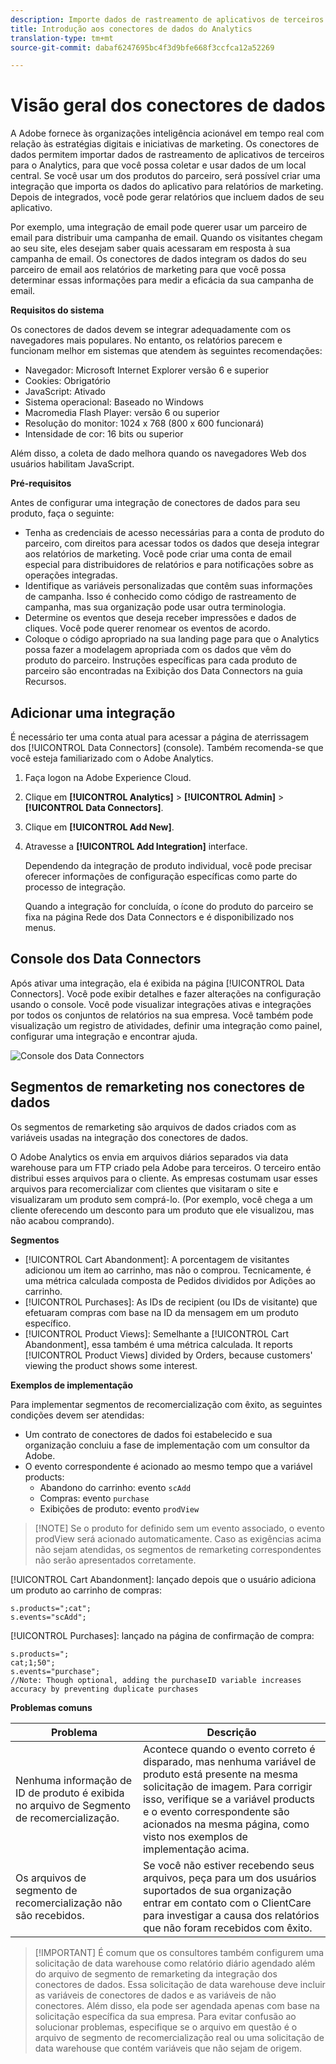 ```yaml
---
description: Importe dados de rastreamento de aplicativos de terceiros para o Analytics.
title: Introdução aos conectores de dados do Analytics
translation-type: tm+mt
source-git-commit: dabaf6247695bc4f3d9bfe668f3ccfca12a52269

---
```



# Visão geral dos conectores de dados

A Adobe fornece às organizações inteligência acionável em tempo real com relação às estratégias digitais e iniciativas de marketing. Os conectores de dados permitem importar dados de rastreamento de aplicativos de terceiros para o Analytics, para que você possa coletar e usar dados de um local central. Se você usar um dos produtos do parceiro, será possível criar uma integração que importa os dados do aplicativo para relatórios de marketing. Depois de integrados, você pode gerar relatórios que incluem dados de seu aplicativo.

Por exemplo, uma integração de email pode querer usar um parceiro de email para distribuir uma campanha de email. Quando os visitantes chegam ao seu site, eles desejam saber quais acessaram em resposta à sua campanha de email. Os conectores de dados integram os dados do seu parceiro de email aos relatórios de marketing para que você possa determinar essas informações para medir a eficácia da sua campanha de email.

**Requisitos do sistema**

Os conectores de dados devem se integrar adequadamente com os navegadores mais populares. No entanto, os relatórios parecem e funcionam melhor em sistemas que atendem às seguintes recomendações:

* Navegador: Microsoft Internet Explorer versão 6 e superior
* Cookies: Obrigatório
* JavaScript: Ativado
* Sistema operacional: Baseado no Windows
* Macromedia Flash Player: versão 6 ou superior
* Resolução do monitor: 1024 x 768 (800 x 600 funcionará)
* Intensidade de cor: 16 bits ou superior

Além disso, a coleta de dado melhora quando os navegadores Web dos usuários habilitam JavaScript.

**Pré-requisitos**

Antes de configurar uma integração de conectores de dados para seu produto, faça o seguinte:

* Tenha as credenciais de acesso necessárias para a conta de produto do parceiro, com direitos para acessar todos os dados que deseja integrar aos relatórios de marketing. Você pode criar uma conta de email especial para distribuidores de relatórios e para notificações sobre as operações integradas.
* Identifique as variáveis personalizadas que contêm suas informações de campanha. Isso é conhecido como código de rastreamento de campanha, mas sua organização pode usar outra terminologia.
* Determine os eventos que deseja receber impressões e dados de cliques. Você pode querer renomear os eventos de acordo.
* Coloque o código apropriado na sua landing page para que o Analytics possa fazer a modelagem apropriada com os dados que vêm do produto do parceiro. Instruções específicas para cada produto de parceiro são encontradas na Exibição dos Data Connectors na guia Recursos.

## Adicionar uma integração

É necessário ter uma conta atual para acessar a página de aterrissagem dos [!UICONTROL Data Connectors] (console). Também recomenda-se que você esteja familiarizado com o Adobe Analytics.

1. Faça logon na Adobe Experience Cloud.
1. Clique em **[!UICONTROL Analytics]** > **[!UICONTROL Admin]** > **[!UICONTROL Data Connectors]**.
1. Clique em **[!UICONTROL Add New]**.
1. Atravesse a **[!UICONTROL Add Integration]** interface.

   Dependendo da integração de produto individual, você pode precisar oferecer informações de configuração específicas como parte do processo de integração.

   Quando a integração for concluída, o ícone do produto do parceiro se fixa na página Rede dos Data Connectors e é disponibilizado nos menus.

## Console dos Data Connectors

Após ativar uma integração, ela é exibida na página [!UICONTROL Data Connectors]. Você pode exibir detalhes e fazer alterações na configuração usando o console. Você pode visualizar integrações ativas e integrações por todos os conjuntos de relatórios na sua empresa. Você também pode visualização um registro de atividades, definir uma integração como painel, configurar uma integração e encontrar ajuda.

![Console dos Data Connectors](assets/data-connectors-console.png)

## Segmentos de remarketing nos conectores de dados

Os segmentos de remarketing são arquivos de dados criados com as variáveis usadas na integração dos conectores de dados.

O Adobe Analytics os envia em arquivos diários separados via data warehouse para um FTP criado pela Adobe para terceiros. O terceiro então distribui esses arquivos para o cliente. As empresas costumam usar esses arquivos para recomercializar com clientes que visitaram o site e visualizaram um produto sem comprá-lo. (Por exemplo, você chega a um cliente oferecendo um desconto para um produto que ele visualizou, mas não acabou comprando).

**Segmentos**

* [!UICONTROL Cart Abandonment]: A porcentagem de visitantes adicionou um item ao carrinho, mas não o comprou. Tecnicamente, é uma métrica calculada composta de Pedidos divididos por Adições ao carrinho.
* [!UICONTROL Purchases]: As IDs de recipient (ou IDs de visitante) que efetuaram compras com base na ID da mensagem em um produto específico.
* [!UICONTROL Product Views]: Semelhante a [!UICONTROL Cart Abandonment], essa também é uma métrica calculada. It reports [!UICONTROL Product Views] divided by Orders, because customers&#39; viewing the product shows some interest.

**Exemplos de implementação**

Para implementar segmentos de recomercialização com êxito, as seguintes condições devem ser atendidas:

* Um contrato de conectores de dados foi estabelecido e sua organização concluiu a fase de implementação com um consultor da Adobe.
* O evento correspondente é acionado ao mesmo tempo que a variável products:
   * Abandono do carrinho: evento `scAdd`
   * Compras: evento `purchase`
   * Exibições de produto: evento `prodView`

>[!NOTE] Se o produto for definido sem um evento associado, o evento prodView será acionado automaticamente.
Caso as exigências acima não sejam atendidas, os segmentos de remarketing correspondentes não serão apresentados corretamente.

[!UICONTROL Cart Abandonment]: lançado depois que o usuário adiciona um produto ao carrinho de compras:

```
s.products=";cat";
s.events="scAdd";
```

[!UICONTROL Purchases]: lançado na página de confirmação de compra:

```
s.products=";
cat;1;50";
s.events="purchase";
//Note: Though optional, adding the purchaseID variable increases accuracy by preventing duplicate purchases
```

**Problemas comuns**

| Problema | Descrição |
| -----------| ---------- |  
| Nenhuma informação de ID de produto é exibida no arquivo de Segmento de recomercialização. | Acontece quando o evento correto é disparado, mas nenhuma variável de produto está presente na mesma solicitação de imagem. Para corrigir isso, verifique se a variável products e o evento correspondente são acionados na mesma página, como visto nos exemplos de implementação acima. |
| Os arquivos de segmento de recomercialização não são recebidos. | Se você não estiver recebendo seus arquivos, peça para um dos usuários suportados de sua organização entrar em contato com o ClientCare para investigar a causa dos relatórios que não foram recebidos com êxito. |


>[!IMPORTANT] É comum que os consultores também configurem uma solicitação de data warehouse como relatório diário agendado além do arquivo de segmento de remarketing da integração dos conectores de dados. Essa solicitação de data warehouse deve incluir as variáveis de conectores de dados e as variáveis de não conectores. Além disso, ela pode ser agendada apenas com base na solicitação específica da sua empresa. Para evitar confusão ao solucionar problemas, especifique se o arquivo em questão é o arquivo de segmento de recomercialização real ou uma solicitação de data warehouse que contém variáveis que não sejam de origem.
